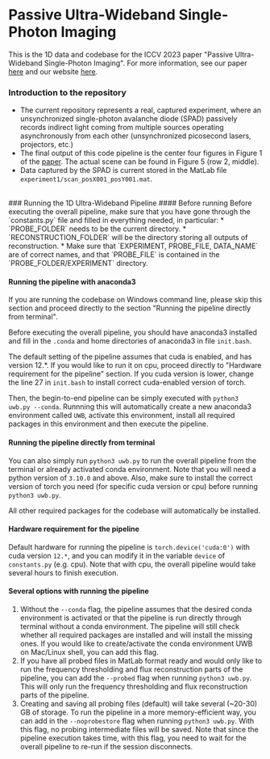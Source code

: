 # Passive Ultra-Wideband Single-Photon Imaging

This is the 1D data and codebase for the ICCV 2023 paper "Passive Ultra-Wideband Single-Photon Imaging". For more information, see our paper [here](https://www.dgp.toronto.edu/projects/ultra-wideband/static/docs/paper.pdf) and our website [here](https://www.dgp.toronto.edu/projects/ultra-wideband/). 

### Introduction to the repository
* The current repository represents a real, captured experiment, where an unsynchronized single-photon avalanche diode (SPAD) passively records indirect light coming from multiple sources operating asynchronously from each other (unsynchronized picosecond lasers, projectors, etc.) 
* The final output of this code pipeline is the center four figures in Figure 1 of the [paper](https://www.dgp.toronto.edu/projects/ultra-wideband/static/docs/paper.pdf). The actual scene can be found in Figure 5 (row 2, middle). 
* Data captured by the SPAD is current stored in the MatLab file `experiment1/scan_posX001_posY001.mat`. 
<br>
### Running the 1D Ultra-Wideband Pipeline
#### Before running
Before executing the overall pipeline, make sure that you have gone through the `constants.py` file and filled in everything needed, in particular:
* `PROBE_FOLDER` needs to be the current directory. 
* `RECONSTRUCTION_FOLDER` will be the directory storing all outputs of reconstruction. 
* Make sure that `EXPERIMENT, PROBE_FILE, DATA_NAME` are of correct names, and that `PROBE_FILE` is contained in the `PROBE_FOLDER/EXPERIMENT` directory. 


#### Running the pipeline with anaconda3
If you are running the codebase on Windows command line, please skip this section and proceed directly to the section "Running the pipeline directly from terminal". 

Before executing the overall pipeline, you should have anaconda3 installed and fill in the `.conda` and home directories of anaconda3 in file `init.bash`. 

The default setting of the pipeline assumes that cuda is enabled, and has version 12.*. If you would like to run it on cpu, proceed directly to "Hardware requirement for the pipeline" section. If you cuda version is lower, change the line 27 in `init.bash` to install correct cuda-enabled version of torch. 

Then, the begin-to-end pipeline can be simply executed with `python3 uwb.py --conda`.  Runnning this will automatically create a new anaconda3 environment called `UWB`, activate this environment, install all required packages in this environment and then execute the pipeline.

#### Running the pipeline directly from terminal
You can also simply run `python3 uwb.py` to run the overall pipeline from the terminal or already activated conda environment. Note that you will need a python version of `3.10.0` and above. Also, make sure to install the correct version of torch you need (for specific cuda version or cpu) before running `python3 uwb.py`.

All other required packages for the codebase will automatically be installed. 

#### Hardware requirement for the pipeline
Default hardware for running the pipeline is `torch.device('cuda:0')` with cuda version `12.*`, and you can modify it in the variable `device` of `constants.py` (e.g. cpu). Note that with cpu, the overall pipeline would take several hours to finish execution.

#### Several options with running the pipeline
1. Without the `--conda` flag, the pipeline assumes that the desired conda environment is activated or that the pipeline is run directly through terminal without a conda environment. The pipeline will still check whether all required packages are installed and will install the missing ones. If you would like to create/activate the conda environment UWB on Mac/Linux shell, you can add this flag. 
2. If you have all probed files in MatLab format ready and would only like to run the frequency thresholding and flux reconstruction parts of the pipeline, you can add the `--probed` flag when running `python3 uwb.py`. This will only run the frequency thresholding and flux reconstruction parts of the pipeline.
3. Creating and saving all probing files (default) will take several (~20-30) GB of storage. To run the pipeline in a more memory-efficient way, you can add in the `--noprobestore` flag when running `python3 uwb.py`. With this flag, no probing intermediate files will be saved. Note that since the pipeline execution takes time, with this flag, you need to wait for the overall pipeline to re-run if the session disconnects. 